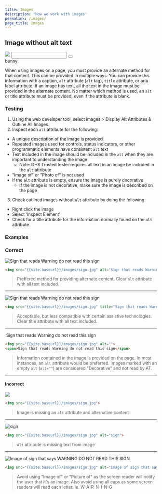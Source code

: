 ```yaml
---
title: Images
description: 'How we work with images'
permalink: /images/
page_title: Images
---
```


## Image without alt text
<img src="{{site.baseurl}}/images/sign.jpg">

<input type="text">

<button class="usa-accordion-button" aria-expanded="tru">
</button>

<div role="bunny">bunny</div>

When using images on a page, you must provide an alternate method for that content. This can be provided in multiple ways. You can provide this information with a caption, `alt` attribute (`alt` tag), `title` attribute, or aria label attribute. If an image has text, all the text in the image must be provided in the alternate content. No matter which method is used, an `alt` or title attribute must be provided, even if the attribute is blank.

### Testing

1. Using the web developer tool, select images > Display Alt Attributes & Outline All Images.
2. Inspect each `alt` attribute for the following:
  * A unique description of the image is provided
  * Repeated images used for controls, status indicators, or other programmatic elements have consistent `alt` text
  * Text included in the image should be included in the `alt` when they are important to understanding the image
    * Note: DHS Trusted tester requires all text in an image be included in the `alt` attribute
  * "Image of" or "Photo of" is not used
  * If the `alt` attribute is empty, ensure the image is purely decorative
    * If the image is not decorative, make sure the image is described on the page
3. Check outlined images without `alt` attribute by doing the following:
  * Right click the image
  * Select 'Inspect Element'
  * Check for a title attribute for the information normally found on the `alt` attribute

### Examples

### Correct

<img src="{{site.baseurl}}/images/sign.jpg" alt="Sign that reads Warning do not read this sign">

```html
<img src="{{site.baseurl}}/images/sign.jpg" alt="Sign that reads Warning do not read this sign">
```

> Preffered method for providing alternate content.
> Clear `alt` attribute with all text included.

---

<img src="{{site.baseurl}}/images/sign.jpg" title="Sign that reads Warning do not read this sign">

```html
<img src="{{site.baseurl}}/images/sign.jpg" title="Sign that reads Warning do not read this sign">
```

> Acceptable, but less compatible with certain assistive technologies.
> Clear title attribute with all text included.

---

<img src="{{site.baseurl}}/images/sign.jpg" alt="">
<span>Sign that reads Warning do not read this sign</span>

```html
<img src="{{site.baseurl}}/images/sign.jpg" alt="">
<span>Sign that reads Warning do not read this sign</span>
```

> Information contained in the image is provided on the page.
> In most instances, an `alt` attribute would be preferred.
> Images marked with an empty `alt` (`alt=""`) are considered "Decorative" and not read by AT.

---

#### Incorrect

<img src="{{site.baseurl}}/images/sign.jpg" >

```html
<img src="{{site.baseurl}}/images/sign.jpg">
```

> Image is missing an `alt` attribute and alternative content

---

<img src="{{site.baseurl}}/images/sign.jpg" alt="sign">

```html
<img src="{{site.baseurl}}/images/sign.jpg" alt="sign">
```

> `Alt` attribute is missing text from image

---

<img src="{{site.baseurl}}/images/sign.jpg" alt="Image of sign that says WARNING DO NOT READ THIS SIGN">

```html
<img src="{{site.baseurl}}/images/sign.jpg" alt="Image of sign that says WARNING DO NOT READ THIS SIGN">
```

> Avoid using "Image of" or "Picture of" as the screen reader will notify the user that it's an image. Also avoid using all caps as some screen readers will read each letter. ie. W-A-R-N-I-N-G

